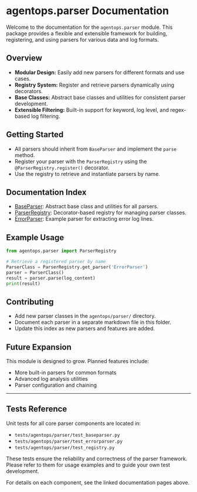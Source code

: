 # agentops.parser Documentation

Welcome to the documentation for the `agentops.parser` module. This package provides a flexible and extensible framework for building, registering, and using parsers for various data and log formats.

## Overview

- **Modular Design:** Easily add new parsers for different formats and use cases.
- **Registry System:** Register and retrieve parsers dynamically using decorators.
- **Base Classes:** Abstract base classes and utilities for consistent parser development.
- **Extensible Filtering:** Built-in support for keyword, log level, and regex-based log filtering.

## Getting Started

- All parsers should inherit from `BaseParser` and implement the `parse` method.
- Register your parser with the `ParserRegistry` using the `@ParserRegistry.register()` decorator.
- Use the registry to retrieve and instantiate parsers by name.

## Documentation Index

- [BaseParser](./baseparser.md): Abstract base class and utilities for all parsers.
- [ParserRegistry](./registry.md): Decorator-based registry for managing parser classes.
- [ErrorParser](./error_parser.md): Example parser for extracting error log lines.

## Example Usage

```python
from agentops.parser import ParserRegistry

# Retrieve a registered parser by name
ParserClass = ParserRegistry.get_parser('ErrorParser')
parser = ParserClass()
result = parser.parse(log_content)
print(result)
```

## Contributing

- Add new parser classes in the `agentops/parser/` directory.
- Document each parser in a separate markdown file in this folder.
- Update this index as new parsers and features are added.

## Future Expansion

This module is designed to grow. Planned features include:

- More built-in parsers for common formats
- Advanced log analysis utilities
- Parser configuration and chaining

---

## Tests Reference

Unit tests for all core parser components are located in:
- `tests/agentops/parser/test_baseparser.py`
- `tests/agentops/parser/test_errorparser.py`
- `tests/agentops/parser/test_registry.py`

These tests ensure the reliability and correctness of the parser framework. Please refer to them for usage examples and to guide your own test development.

For details on each component, see the linked documentation pages above.
